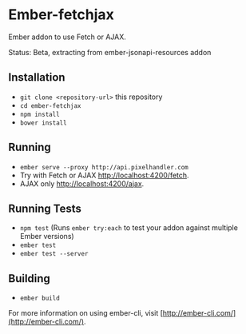 # Ember-fetchjax

Ember addon to use Fetch or AJAX.

Status: Beta, extracting from ember-jsonapi-resources addon


## Installation

* `git clone <repository-url>` this repository
* `cd ember-fetchjax`
* `npm install`
* `bower install`

## Running

* `ember serve --proxy http://api.pixelhandler.com`
* Try with Fetch or AJAX [http://localhost:4200/fetch](http://localhost:4200/fetch).
* AJAX only [http://localhost:4200/ajax](http://localhost:4200/ajax).

## Running Tests

* `npm test` (Runs `ember try:each` to test your addon against multiple Ember versions)
* `ember test`
* `ember test --server`

## Building

* `ember build`

For more information on using ember-cli, visit [http://ember-cli.com/](http://ember-cli.com/).
